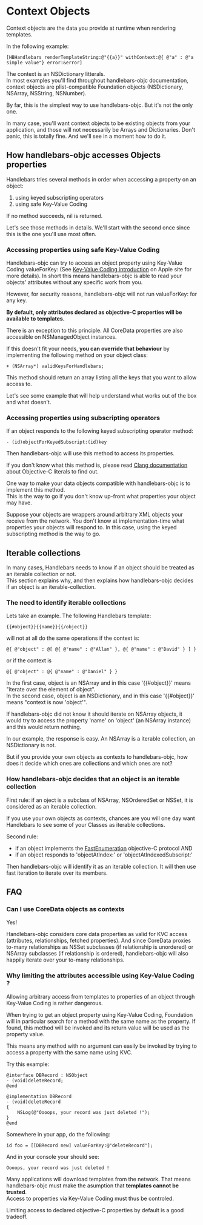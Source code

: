 # Context Objects #

Context objects are the data you provide at runtime when rendering templates. 

In the following example: 

```
[HBHandlebars renderTemplateString:@"{{a}}" withContext:@{ @"a" : @"a simple value"} error:&error]
```

The context is an NSDictionary litterals.  
In most examples you'll find throughout handlebars-objc documentation, context objects are plist-compatible Foundation objects (NSDictionary, NSArray, NSString, NSNumber). 

By far, this is the simplest way to use handlebars-objc. But it's not the only one.

In many case, you'll want context objects to be existing objects from your application, and those will not necessarily be Arrays and Dictionaries.
Don't panic, this is totally fine. And we'll see in a moment how to do it.


## How handlebars-objc accesses Objects properties ##

Handlebars tries several methods in order when accessing a property on an object: 

 1. using keyed subscripting operators 
 2. using safe Key-Value Coding 

If no method succeeds, nil is returned. 

Let's see those methods in details. We'll start with the second once since this is the one you'll use most often.

### Accessing properties using safe Key-Value Coding ###

Handlebars-objc can try to access an object property using Key-Value Coding valueForKey: (See [Key-Value Coding introduction](https://developer.apple.com/library/mac/documentation/Cocoa/Conceptual/KeyValueCoding/Articles/Overview.html) on Apple site for more details). 
In short this means handlebars-objc is able to read your objects' attributes without any specific work from you. 

However, for security reasons, handlebars-objc will not run valueForKey: for any key.

**By default, only attributes declared as objective-C properties will be available to templates.**

There is an exception to this principle. All CoreData properties are also accessible on NSManagedObject instances. 

If this doesn't fit your needs, **you can override that behaviour** by implementing the following method on your object class: 

```objc
+ (NSArray*) validKeysForHandlebars;
```

This method should return an array listing all the keys that you want to allow access to.

Let's see some example that will help understand what works out of the box and what doesn't. 

### Accessing properties using subscripting operators ###

If an object responds to the following keyed subscripting operator method: 

```objc
- (id)objectForKeyedSubscript:(id)key
```

Then handlebars-objc will use this method to access its properties. 

If you don't know what this method is, please read [Clang documentation](http://clang.llvm.org/docs/ObjectiveCLiterals.html) about Objective-C literals to find out. 

One way to make your data objects compatible with handlebars-objc is to implement this method.  
This is the way to go if you don't know up-front what properties your object may have.

Suppose your objects are wrappers around arbitrary XML objects your receive from the network. You don't know at implementation-time what properties your objects will respond to.
In this case, using the keyed subscripting method is the way to go. 

## Iterable collections ##

In many cases, Handlebars needs to know if an object should be treated as an iterable collection or not.  
This section explains why, and then explains how handlebars-objc decides if an object is an iterable-collection.

### The need to identify iterable collections ###

Lets take an example. The following Handlebars template: 

```
{{#object}}{{name}}{{/object}}
```

will not at all do the same operations if the context is: 

```
@{ @"object" : @[ @{ @"name" : @"Allan" }, @{ @"name" : @"David" } ] }
```

or if the context is 
```
@{ @"object" : @{ @"name" : @"Daniel" } }
```

In the first case, object is an NSArray and in this case '{{#object}}' means "iterate over the element of object".  
In the second case, object is an NSDictionary, and in this case '{{#object}}' means "context is now 'object'".

If handlebars-objc did not know it should iterate on NSArray objects, it would try to access the property 'name' on 'object' (an NSArray instance) and this would return nothing. 

In our example, the response is easy. An NSArray is a iterable collection, an NSDictionary is not. 

But if you provide your own objects as contexts to handlebars-objc, how does it decide which ones are collections and which ones are not? 

### How handlebars-objc decides that an object is an iterable collection ###

First rule: if an oject is a subclass of NSArray, NSOrderedSet or NSSet, it is considered as an iterable collection. 

If you use your own objects as contexts, chances are you will one day want Handlebars to see some of your Classes as iterable collections. 

Second rule: 
 - if an object implements the [FastEnumeration](https://developer.apple.com/library/ios/documentation/cocoa/Reference/NSFastEnumeration_protocol/Reference/NSFastEnumeration.html) objective-C protocol 
AND
 - if an object responds to 'objectAtIndex:' or 'objectAtIndexedSubscript:'
 
Then handlebars-objc will identify it as an iterable collection. It will then use fast iteration to iterate over its members. 


## FAQ ##

### Can I use CoreData objects as contexts ###

Yes!

Handlebars-objc considers core data properties as valid for KVC access (attributes, relationships, fetched properties). 
And since CoreData proxies to-many relationships as NSSet subclasses (if relationship is unordered) or NSArray subclasses (if relationship is ordered), handlebars-objc will also happily iterate over your to-many relationships. 

### Why limiting the attributes accessible using Key-Value Coding ? ###

Allowing arbitrary access from templates to properties of an object through Key-Value Coding is rather dangerous.

When trying to get an object property using Key-Value Coding, Foundation will in particular search for a method with the same name as the property. 
If found, this method will be invoked and its return value will be used as the property value. 

This means any method with no argument can easily be invoked by trying to access a property with the same name using KVC.

Try this example: 

```objc
@interface DBRecord : NSObject
- (void)deleteRecord;
@end

@implementation DBRecord
- (void)deleteRecord
{
    NSLog(@"Oooops, your record was just deleted !");
}
@end
```

Somewhere in your app, do the following: 

```objc
id foo = [[DBRecord new] valueForKey:@"deleteRecord"];
```

And in your console your should see: 

```
Oooops, your record was just deleted !
```


Many applications will download templates from the network. That means handlebars-objc must make the asumption that **templates cannot be trusted**.  
Access to properties via Key-Value Coding must thus be controled. 

Limiting access to declared objective-C properties by default is a good tradeoff.




